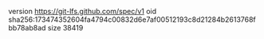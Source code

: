 version https://git-lfs.github.com/spec/v1
oid sha256:173474352604fa4794c00832d6e7af00512193c8d21284b2613768fbb78ab8ad
size 38419
